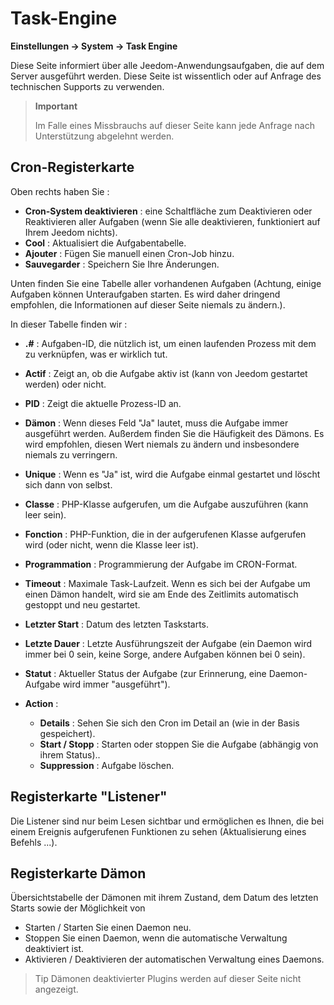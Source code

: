 # Task-Engine
**Einstellungen → System → Task Engine**

Diese Seite informiert über alle Jeedom-Anwendungsaufgaben, die auf dem Server ausgeführt werden.
Diese Seite ist wissentlich oder auf Anfrage des technischen Supports zu verwenden.

> **Important**
>
> Im Falle eines Missbrauchs auf dieser Seite kann jede Anfrage nach Unterstützung abgelehnt werden.

## Cron-Registerkarte

Oben rechts haben Sie :

- **Cron-System deaktivieren** : eine Schaltfläche zum Deaktivieren oder Reaktivieren aller Aufgaben (wenn Sie alle deaktivieren, funktioniert auf Ihrem Jeedom nichts).
- **Cool** : Aktualisiert die Aufgabentabelle.
- **Ajouter** : Fügen Sie manuell einen Cron-Job hinzu.
- **Sauvegarder** : Speichern Sie Ihre Änderungen.

Unten finden Sie eine Tabelle aller vorhandenen Aufgaben (Achtung, einige Aufgaben können Unteraufgaben starten. Es wird daher dringend empfohlen, die Informationen auf dieser Seite niemals zu ändern.).

In dieser Tabelle finden wir :

- **\.#** : Aufgaben-ID, die nützlich ist, um einen laufenden Prozess mit dem zu verknüpfen, was er wirklich tut.
- **Actif** : Zeigt an, ob die Aufgabe aktiv ist (kann von Jeedom gestartet werden) oder nicht.
- **PID** : Zeigt die aktuelle Prozess-ID an.
- **Dämon** : Wenn dieses Feld &quot;Ja&quot; lautet, muss die Aufgabe immer ausgeführt werden. Außerdem finden Sie die Häufigkeit des Dämons. Es wird empfohlen, diesen Wert niemals zu ändern und insbesondere niemals zu verringern.
- **Unique** : Wenn es &quot;Ja&quot; ist, wird die Aufgabe einmal gestartet und löscht sich dann von selbst.
- **Classe** : PHP-Klasse aufgerufen, um die Aufgabe auszuführen (kann leer sein).
- **Fonction** : PHP-Funktion, die in der aufgerufenen Klasse aufgerufen wird (oder nicht, wenn die Klasse leer ist).
- **Programmation** : Programmierung der Aufgabe im CRON-Format.
- **Timeout** : Maximale Task-Laufzeit. Wenn es sich bei der Aufgabe um einen Dämon handelt, wird sie am Ende des Zeitlimits automatisch gestoppt und neu gestartet.
- **Letzter Start** : Datum des letzten Taskstarts.
- **Letzte Dauer** : Letzte Ausführungszeit der Aufgabe (ein Daemon wird immer bei 0 sein, keine Sorge, andere Aufgaben können bei 0 sein).
- **Statut** : Aktueller Status der Aufgabe (zur Erinnerung, eine Daemon-Aufgabe wird immer &quot;ausgeführt&quot;).

- **Action** :
    - **Details** : Sehen Sie sich den Cron im Detail an (wie in der Basis gespeichert).
    - **Start / Stopp** : Starten oder stoppen Sie die Aufgabe (abhängig von ihrem Status)..
    - **Suppression** : Aufgabe löschen.


## Registerkarte &quot;Listener&quot;

Die Listener sind nur beim Lesen sichtbar und ermöglichen es Ihnen, die bei einem Ereignis aufgerufenen Funktionen zu sehen (Aktualisierung eines Befehls ...).

## Registerkarte Dämon

Übersichtstabelle der Dämonen mit ihrem Zustand, dem Datum des letzten Starts sowie der Möglichkeit von
- Starten / Starten Sie einen Daemon neu.
- Stoppen Sie einen Daemon, wenn die automatische Verwaltung deaktiviert ist.
- Aktivieren / Deaktivieren der automatischen Verwaltung eines Daemons.

> Tip
> Dämonen deaktivierter Plugins werden auf dieser Seite nicht angezeigt.